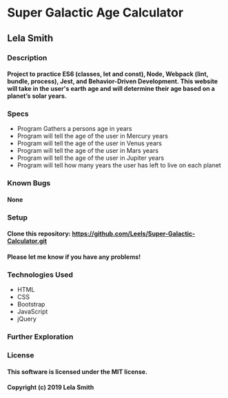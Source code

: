 # Super Galactic Age Calculator
## Lela Smith

### Description
#### Project to practice ES6 (classes, let and const), Node, Webpack (lint, bundle, process), Jest, and Behavior-Driven Development. This website will take in the user's earth age and will determine their age based on a planet’s solar years.

### Specs
* Program Gathers a persons age in years
* Program will tell the age of the user in Mercury years
* Program will tell the age of the user in Venus years
* Program will tell the age of the user in Mars years
* Program will tell the age of the user in Jupiter years
* Program will tell how many years the user has left to live on each planet

### Known Bugs
#### None

### Setup
#### Clone this repository: https://github.com/Leels/Super-Galactic-Calculator.git

#### Please let me know if you have any problems!

### Technologies Used
* HTML
* CSS
* Bootstrap
* JavaScript
* jQuery

### Further Exploration

### License
#### This software is licensed under the MIT license.

#### Copyright (c) 2019 Lela Smith
